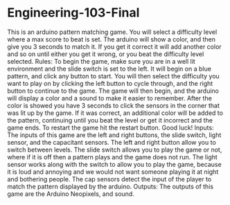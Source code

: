 # Engineering-103-Final
This is an arduino pattern matching game. You will select a difficulty level where a max score to beat is set. The arduino will show a color, and then give you 3 seconds to match it. If you get it correct it will add another color and so on until either you get it wrong, or you beat the difficulty level selected.
Rules: To begin the game, make sure you are in a well lit environment and the slide switch is set to the left. It will begin on a blue pattern, and click any button to start. You will then select the difficulty you want to play on by clicking the left button to cycle through, and the right button to continue to the game. The game will then begin, and the arduino will display a color and a sound to make it easier to remember. After the color is showed you have 3 seconds to click the sensors in the corner that was lit up by the game. If it was correct, an additional color will be added to the pattern, continuing until you beat the level or get it incorrect and the game ends. To restart the game hit the restart button. Good luck!
Inputs: The inputs of this game are the left and right buttons, the slide switch, light sensor, and the capacitant sensors. The left and right button allow you to switch between levels. The slide switch allows you to play the game or not, where if it is off then a pattern plays and the game does not run. The light sensor works along with the switch to allow you to play the game, because it is loud and annoying and we would not want someone playing it at night and bothering people. The cap sensors detect the input of the player to match the pattern displayed by the arduino.
Outputs: The outputs of this game are the Arduino Neopixels, and sound.
